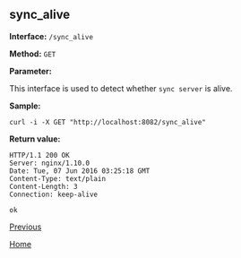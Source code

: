 ## sync_alive ##

**Interface:** `/sync_alive`

**Method:** `GET`

**Parameter:** 

This interface is used to detect whether `sync server` is alive.

**Sample:**

    curl -i -X GET "http://localhost:8082/sync_alive"

**Return value:**

    HTTP/1.1 200 OK
    Server: nginx/1.10.0
    Date: Tue, 07 Jun 2016 03:25:18 GMT
    Content-Type: text/plain
    Content-Length: 3
    Connection: keep-alive
    
    ok

[Previous](../ha.md)

[Home](../../index.md)